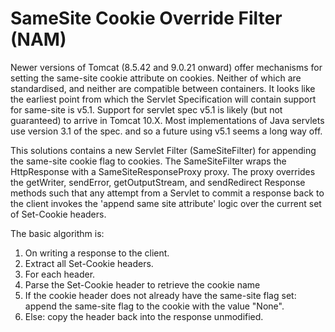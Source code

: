 SameSite Cookie Override Filter (NAM)
===========================

Newer versions of Tomcat (8.5.42 and 9.0.21 onward) offer mechanisms for setting the same-site cookie attribute on cookies. Neither of which are standardised, and neither are compatible between containers. It looks like the earliest point from which the Servlet Specification will contain support for same-site is v5.1. Support for servlet spec v5.1 is likely (but not guaranteed) to arrive in Tomcat 10.X. Most implementations of Java servlets use version 3.1 of the spec. and so a future using v5.1 seems a long way off. 

This solutions contains a new Servlet Filter (SameSiteFilter) for appending the same-site cookie flag to cookies. The SameSiteFilter wraps the HttpResponse with a SameSiteResponseProxy proxy. The proxy overrides the getWriter, sendError, getOutputStream, and sendRedirect Response methods such that any attempt from a Servlet to commit a response back to the client invokes the 'append same site attribute' logic over the current set of Set-Cookie headers.

The basic algorithm is:

1. On writing a response to the client.
2. Extract all Set-Cookie headers.
3. For each header.
  1. Parse the Set-Cookie header to retrieve the cookie name
  2. If the cookie header does not already have the same-site flag set: append the same-site flag to the cookie with the value "None".
  3. Else: copy the header back into the response unmodified.



